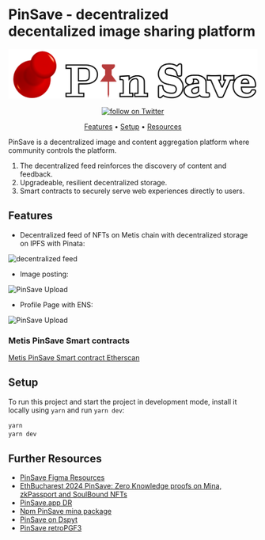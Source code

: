 # PinSave - decentralized decentalized image sharing platform

<p align="center">
  <img src="https://raw.githubusercontent.com/Pfed-prog/Dspyt-NFTs-EVM/master/packages/frontend/public/PinSaveL.png" alt="Size Limit CLI" width="738" >
</p>

<p align="center">
    <a href="https://twitter.com/intent/follow?screen_name=pinsav3">
        <img src="https://img.shields.io/twitter/follow/pinsav3?style=social"
            alt="follow on Twitter"></a>
</p>

<div align="center">

[Features](#features) •
[Setup](#setup) •
[Resources](#further-resources)

</div>

PinSave is a decentralized image and content aggregation platform where community controls the platform.

1. The decentralized feed reinforces the discovery of content and feedback.
2. Upgradeable, resilient decentralized storage.
3. Smart contracts to securely serve web experiences directly to users.

## Features

- Decentralized feed of NFTs on Metis chain with decentralized storage on IPFS with Pinata:

![decentralized feed](https://raw.githubusercontent.com/PinSaveDAO/PinSave-Metis/refs/heads/main/assets/feed.png)

- Image posting:

![PinSave Upload](https://raw.githubusercontent.com/PinSaveDAO/PinSave-Metis/refs/heads/main/assets/upload.png)

- Profile Page with ENS:

![PinSave Upload](https://raw.githubusercontent.com/PinSaveDAO/PinSave-Metis/refs/heads/main/assets/profile.png)

### Metis PinSave Smart contracts

[Metis PinSave Smart contract Etherscan](https://explorer.metis.io/token/0x6F67850013b5775E36E35071a5CdD16ea43e1061)

## Setup

To run this project and start the project in development mode, install it locally using `yarn` and run `yarn dev`:

```bash
yarn
yarn dev
```

## Further Resources

- [PinSave Figma Resources](https://www.figma.com/community/file/1102944149244783025)
- [EthBucharest 2024 PinSave: Zero Knowledge proofs on Mina, zkPassport and SoulBound NFTs](https://docs.google.com/presentation/d/1OmJJgzk4iFbKexqBw87oU7oh4H9lXlFFh3eas0EF9y8/edit?usp=sharing)
- [PinSave.app DR](https://ahrefs.com/website-authority-checker/?input=pinsave.app)
- [Npm PinSave mina package](https://www.npmjs.com/package/pin-mina)
- [PinSave on Dspyt](https://dspyt.com/PinSave)
- [PinSave retroPGF3](https://round3.optimism.io/projects/0xc613e2a991ce0dbcf8fae1d6128e67543da9710e14831112fba654cc8fe8c389)
